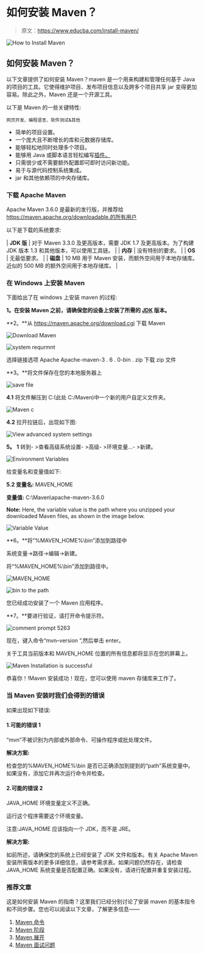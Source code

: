 # 如何安装 Maven？

> 原文：<https://www.educba.com/install-maven/>

![How to Install Maven](img/37635fe4821aff101697c2662aa8fb4a.png)



## 如何安装 Maven？

以下文章提供了如何安装 Maven？maven 是一个用来构建和管理任何基于 Java 的项目的工具。它使得维护项目、发布项目信息以及跨多个项目共享 jar 变得更加容易。除此之外，Maven 还是一个开源工具。

以下是 Maven 的一些关键特性:

<small>网页开发、编程语言、软件测试&其他</small>

*   简单的项目设置。
*   一个庞大且不断增长的库和元数据存储库。
*   能够轻松地同时处理多个项目。
*   能够用 Java 或脚本语言轻松编写[插件。](https://www.educba.com/uses-of-javascript/)
*   只需很少或不需要额外配置即可即时访问新功能。
*   易于与源代码控制系统集成。
*   jar 和其他依赖项的中央存储库。

### 下载 Apache Maven

Apache Maven 3.6.0 是最新的发行版，并推荐给 https://maven.apache.org/downloadable.的所有用户

以下是下载的系统要求:

| **JDK 版** | 对于 Maven 3.3.0 及更高版本，需要 JDK 1.7 及更高版本。为了构建 JDK 版本 1.3 和其他版本，可以使用工具链。 |
| **内存** | 没有特别的要求。 |
| **OS** | 无最低要求。 |
| **磁盘** | 10 MB 用于 Maven 安装，而额外空间用于本地存储库。近似的 500 MB 的额外空间用于本地存储库。 |

### 在 Windows 上安装 Maven

下面给出了在 windows 上安装 maven 的过程:

**1。在安装 Maven 之前，请确保您的设备上安装了所需的 [JDK](https://www.educba.com/what-is-jdk/) 版本。**

**2。**从 https://maven.apache.org/download.cgi 下载 Maven

![Download Maven](img/acb0cbe50d54a9ac23eb6fd89ca9f1bb.png)



![system requrmnt](img/18a8a3b95005d89717ff88417b173315.png)



选择链接选项 Apache Apache-maven-3 . 6 . 0-bin . zip 下载 zip 文件

**3。**将文件保存在您的本地服务器上

![save file](img/d322e2fb5e99fccef39d9d0b57d0beb0.png)



**4.1** 将文件解压到 C:(此处 C:/Maven)中一个新的用户自定义文件夹。

![Maven c ](img/8853a9dcf2c5260bd6c8ac0afd53aa08.png)



**4.2** 拉开拉链后，出现如下图:

![View advanced system settings](img/9ad5faadde0ff7d76c4faeb00cccd53c.png)



**5。** **1** 转到- >查看高级系统设置- >高级- >环境变量…- >新建。

![Environment Variables ](img/00c5eed71bdc1fb62d969f81c6fdec1c.png)



给变量名和变量值如下:

**5.2 变量名:** MAVEN_HOME

**变量值:** C:\Maven\apache-maven-3.6.0

**Note:** Here, the variable value is the path where you unzipped your downloaded Maven files, as shown in the image below.

![Variable Value](img/aff4fb36fa2aceb174fcc067e0cabf04.png)



**6。**将“%MAVEN_HOME%\bin”添加到路径中

系统变量->路径->编辑->新建。

将“%MAVEN_HOME%\bin”添加到路径中。

![MAVEN_HOME](img/f06fb373a0659ae6f74ca39410dbb9c2.png)



![bin to the path](img/dcc81e3709b89504055c0e9e5ac8e850.png)



您已经成功安装了一个 Maven 应用程序。

**7。**要进行验证，请打开命令提示符。

![comment prompt 5263](img/fe4ade95ebf863356d785209c52b00d2.png)



现在，键入命令“mvn–version ”,然后单击 enter。

关于工具当前版本和 MAVEN_HOME 位置的所有信息都将显示在您的屏幕上。

![Maven Installation is successful](img/b93c080a59a3e9832a0dfcef0fda2d07.png)



恭喜你！!Maven 安装成功！现在，您可以使用 maven 存储库来工作了。

### 当 Maven 安装时我们会得到的错误

如果出现如下错误:

#### 1.可能的错误 1

“mvn”不被识别为内部或外部命令、可操作程序或批处理文件。

**解决方案:**

检查您的%MAVEN_HOME%\bin 是否已正确添加到提到的“path”系统变量中。如果没有，添加它并再次运行命令并检查。

#### 2.可能的错误 2

JAVA_HOME 环境变量定义不正确。

运行这个程序需要这个环境变量。

注意:JAVA_HOME 应该指向一个 JDK，而不是 JRE。

**解决方案:**

如前所述，请确保您的系统上已经安装了 JDK 文件和版本。有关 Apache Maven 安装所需版本的更多详细信息，请参考需求表。如果问题仍然存在，请检查 JAVA_HOME 系统变量是否配置正确。如果没有，请进行配置并重复安装过程。

### 推荐文章

这是如何安装 Maven 的指南？这里我们已经分别讨论了安装 maven 的基本指令和不同步骤。您也可以阅读以下文章，了解更多信息——

1.  [Maven 命令](https://www.educba.com/maven-commands/)
2.  [Maven 阶段](https://www.educba.com/maven-phases/)
3.  [Maven 展开](https://www.educba.com/maven-deploy/)
4.  [Maven 面试问题](https://www.educba.com/maven-interview-questions/)